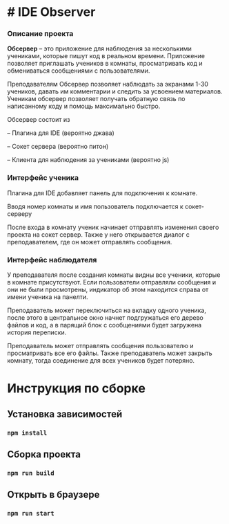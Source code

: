 # # IDE Observer

### Описание проекта

**Обсервер** – это приложение для наблюдения за несколькими учениками, которые пишут код в реальном времени. Приложение позволяет приглашать учеников в комнаты, просматривать код и обмениваться сообщениями с пользователями.

Преподавателям Обсервер позволяет наблюдать за экранами 1-30 учеников, давать им комментарии и следить за усвоением материалов. Ученикам обсервер позволяет получать обратную связь по написанному коду и помощь максимально быстро.

Обсервер состоит из

– Плагина для IDE (вероятно джава)

– Сокет сервера (вероятно питон)

– Клиента для наблюдения за учениками (вероятно js)

### Интерфейс ученика

Плагина для IDE добавляет панель для подключения к комнате.

Вводя номер комнаты и имя пользователь подключается к сокет-серверу

После входа в комнату ученик начинает отправлять изменения своего проекта на сокет сервер. Также у него открывается диалог с преподавателем, где он может отправлять сообщения.

### Интерфейс наблюдателя

У преподавателя после создания комнаты видны все ученики, которые в комнате присутствуют. Если пользователи отправляли сообщения и они не были просмотрены, индикатор об этом находится справа от имени ученика на панелти.

Преподаватель может переключиться на вкладку одного ученика, после этого в центральное окно начнет подгружаться его дерево файлов и код, а в парящий блок с сообщениями будет загружена история переписки.

Преподаватель может отправлять сообщения пользователю и просматривать все его файлы. Также преподаватель может закрыть комнату, тогда соединение для всех учеников будет потеряно.

# Инструкция по сборке

## Установка зависимостей

### `npm install`

## Сборка проекта

### `npm run build`

## Открыть в браузере

### `npm run start`
